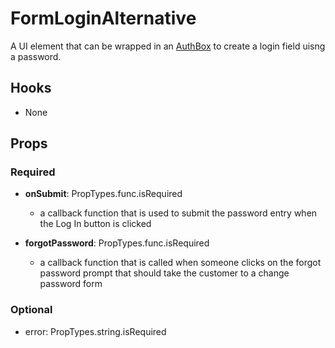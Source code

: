 # FormLoginAlternative

A UI element that can be wrapped in an [AuthBox](https://github.com/pay-theory/pay-theory-ui/tree/master/src/common/auth/AuthBox) to create a login field uisng a password.

## Hooks

- None

## Props

### Required

- **onSubmit**: PropTypes.func.isRequired

  - a callback function that is used to submit the password entry when the Log In button is clicked

- **forgotPassword**: PropTypes.func.isRequired
  - a callback function that is called when someone clicks on the forgot password prompt that should take the customer to a change password form

### Optional

- error: PropTypes.string.isRequired
